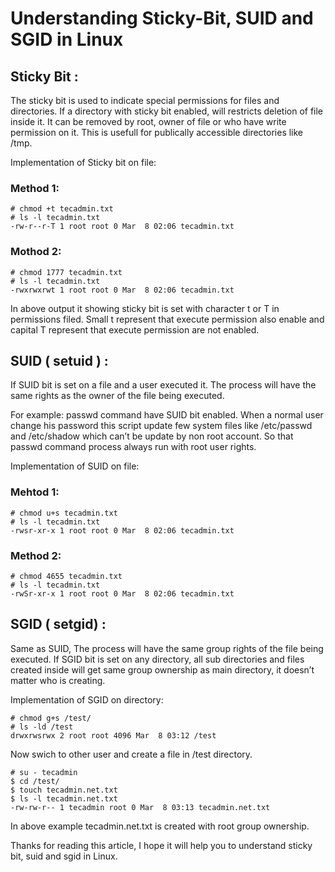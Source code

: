 # Understanding Sticky-Bit, SUID and SGID in Linux

## Sticky Bit :

The sticky bit is used to indicate special permissions for files and directories. If a directory with sticky bit enabled, will restricts deletion of file inside it. It can be removed by root, owner of file or who have write permission on it. This is usefull for publically accessible directories like /tmp.

Implementation of Sticky bit on file:

### Method 1:

```text
# chmod +t tecadmin.txt
# ls -l tecadmin.txt
-rw-r--r-T 1 root root 0 Mar  8 02:06 tecadmin.txt
```

### Mothod 2:

```text
# chmod 1777 tecadmin.txt
# ls -l tecadmin.txt
-rwxrwxrwt 1 root root 0 Mar  8 02:06 tecadmin.txt
```

In above output it showing sticky bit is set with character t or T in permissions filed. Small t represent that execute permission also enable and capital T represent that execute permission are not enabled.

## SUID \( setuid \) :

If SUID bit is set on a file and a user executed it. The process will have the same rights as the owner of the file being executed.

For example: passwd command have SUID bit enabled. When a normal user change his password this script update few system files like /etc/passwd and /etc/shadow which can’t be update by non root account. So that passwd command process always run with root user rights.

Implementation of SUID on file:

### Mehtod 1:

```text
# chmod u+s tecadmin.txt
# ls -l tecadmin.txt
-rwsr-xr-x 1 root root 0 Mar  8 02:06 tecadmin.txt
```

### Method 2:

```text
# chmod 4655 tecadmin.txt
# ls -l tecadmin.txt
-rwSr-xr-x 1 root root 0 Mar  8 02:06 tecadmin.txt
```

## SGID \( setgid\) :

Same as SUID, The process will have the same group rights of the file being executed. If SGID bit is set on any directory, all sub directories and files created inside will get same group ownership as main directory, it doesn’t matter who is creating.

Implementation of SGID on directory:

```text
# chmod g+s /test/
# ls -ld /test
drwxrwsrwx 2 root root 4096 Mar  8 03:12 /test
```

Now swich to other user and create a file in /test directory.

```text
# su - tecadmin
$ cd /test/
$ touch tecadmin.net.txt
$ ls -l tecadmin.net.txt
-rw-rw-r-- 1 tecadmin root 0 Mar  8 03:13 tecadmin.net.txt
```

In above example tecadmin.net.txt is created with root group ownership.

Thanks for reading this article, I hope it will help you to understand sticky bit, suid and sgid in Linux.

